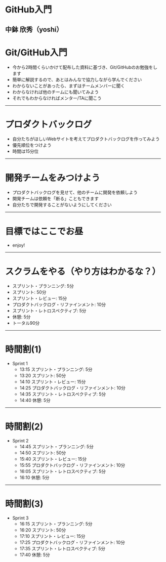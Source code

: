 # GitHub入門
中鉢 欣秀（yoshi）
---
# Git/GitHub入門
- 今から2時間くらいかけて配布した資料に基づき、Git/GitHubのお勉強をします
- 簡単に解説するので、あとはみんなで協力しながら学んでください
- わからないことがあったら、まずはチームメンバーに聞く
- わからなければ他のチームにも聞いてみよう
- それでもわからなければメンター/TAに聞こう
---
# プロダクトバックログ
- 自分たちがほしいWebサイトを考えてプロダクトバックログを作ってみよう
- 優先順位をつけよう
- 時間は15分位
---
# 開発チームをみつけよう
- プロダクトバックログを見せて、他のチームに開発を依頼しよう
- 開発チームは依頼を「断る」こともできます
- 自分たちで開発することがないようにしてください
---
# 目標ではここでお昼
- enjoy!
---
# スクラムをやる（**やり方はわかるな？**）
- スプリント・プランニング: 5分
- スプリント: 50分
- スプリント・レビュー: 15分
- プロダクトバックログ・リファインメント: 10分
- スプリント・レトロスペクティブ: 5分
- 休憩: 5分
- トータル90分
---
# 時間割(1)
- Sprint 1
  - 13:15 スプリント・プランニング: 5分
  - 13:20 スプリント: 50分
  - 14:10 スプリント・レビュー: 15分
  - 14:25 プロダクトバックログ・リファインメント: 10分
  - 14:35 スプリント・レトロスペクティブ: 5分
  - 14:40 休憩: 5分
---
# 時間割(2)
- Sprint 2
  - 14:45 スプリント・プランニング: 5分
  - 14:50 スプリント: 50分
  - 15:40 スプリント・レビュー: 15分
  - 15:55 プロダクトバックログ・リファインメント: 10分
  - 16:05 スプリント・レトロスペクティブ: 5分
  - 16:10 休憩: 5分
---
# 時間割(3)
- Sprint 3
  - 16:15 スプリント・プランニング: 5分
  - 16:20 スプリント: 50分
  - 17:10 スプリント・レビュー: 15分
  - 17:25 プロダクトバックログ・リファインメント: 10分
  - 17:35 スプリント・レトロスペクティブ: 5分
  - 17:40 休憩: 5分

<!--
# ぼくのかんがえたさいきょうのチーム
- 今日の演習ではチームでWebサイトを作成します
- 今から15分間で4～5名のチームを5つ作ってください
- 方法はみなさんにおまかせします。
- チームの名前も決めてください
- PO/SMを決めてください
-->

